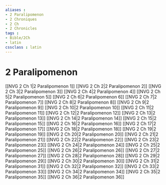 ```yaml
---
aliases : 
- 2 Paralipomenon
- 2 Chroniques
- 2 Ch
- 2 Chronicles
tags : 
- Bible/2Ch
- latin
cssclass : latin
---
```


# 2 Paralipomenon

[[NVG 2 Ch 1|2 Paralipomenon 1]]
[[NVG 2 Ch 2|2 Paralipomenon 2]]
[[NVG 2 Ch 3|2 Paralipomenon 3]]
[[NVG 2 Ch 4|2 Paralipomenon 4]]
[[NVG 2 Ch 5|2 Paralipomenon 5]]
[[NVG 2 Ch 6|2 Paralipomenon 6]]
[[NVG 2 Ch 7|2 Paralipomenon 7]]
[[NVG 2 Ch 8|2 Paralipomenon 8]]
[[NVG 2 Ch 9|2 Paralipomenon 9]]
[[NVG 2 Ch 10|2 Paralipomenon 10]]
[[NVG 2 Ch 11|2 Paralipomenon 11]]
[[NVG 2 Ch 12|2 Paralipomenon 12]]
[[NVG 2 Ch 13|2 Paralipomenon 13]]
[[NVG 2 Ch 14|2 Paralipomenon 14]]
[[NVG 2 Ch 15|2 Paralipomenon 15]]
[[NVG 2 Ch 16|2 Paralipomenon 16]]
[[NVG 2 Ch 17|2 Paralipomenon 17]]
[[NVG 2 Ch 18|2 Paralipomenon 18]]
[[NVG 2 Ch 19|2 Paralipomenon 19]]
[[NVG 2 Ch 20|2 Paralipomenon 20]]
[[NVG 2 Ch 21|2 Paralipomenon 21]]
[[NVG 2 Ch 22|2 Paralipomenon 22]]
[[NVG 2 Ch 23|2 Paralipomenon 23]]
[[NVG 2 Ch 24|2 Paralipomenon 24]]
[[NVG 2 Ch 25|2 Paralipomenon 25]]
[[NVG 2 Ch 26|2 Paralipomenon 26]]
[[NVG 2 Ch 27|2 Paralipomenon 27]]
[[NVG 2 Ch 28|2 Paralipomenon 28]]
[[NVG 2 Ch 29|2 Paralipomenon 29]]
[[NVG 2 Ch 30|2 Paralipomenon 30]]
[[NVG 2 Ch 31|2 Paralipomenon 31]]
[[NVG 2 Ch 32|2 Paralipomenon 32]]
[[NVG 2 Ch 33|2 Paralipomenon 33]]
[[NVG 2 Ch 34|2 Paralipomenon 34]]
[[NVG 2 Ch 35|2 Paralipomenon 35]]
[[NVG 2 Ch 36|2 Paralipomenon 36]]
